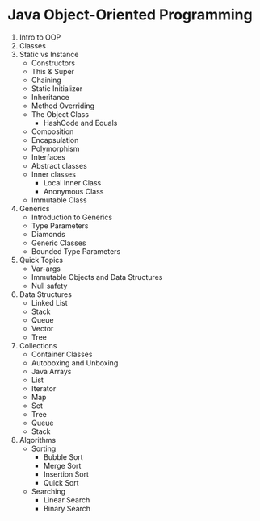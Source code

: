 # Java Object-Oriented Programming

1. Intro to OOP
2. Classes
3. Static vs Instance
    * Constructors
    * This & Super
    * Chaining
    * Static Initializer
    * Inheritance
    * Method Overriding
    * The Object Class
        * HashCode and Equals
    * Composition
    * Encapsulation
    * Polymorphism
    * Interfaces
    * Abstract classes
    * Inner classes
        * Local Inner Class
        * Anonymous Class
    * Immutable Class
4. Generics
    * Introduction to Generics
    * Type Parameters
    * Diamonds
    * Generic Classes
    * Bounded Type Parameters
5. Quick Topics
    * Var-args
    * Immutable Objects and Data Structures
    * Null safety
6. Data Structures
    * Linked List
    * Stack
    * Queue
    * Vector
    * Tree
7. Collections
    * Container Classes
    * Autoboxing and Unboxing
    * Java Arrays
    * List
    * Iterator
    * Map
    * Set
    * Tree
    * Queue
    * Stack
8. Algorithms
    * Sorting
        * Bubble Sort
        * Merge Sort
        * Insertion Sort
        * Quick Sort
    * Searching
        * Linear Search
        * Binary Search 
